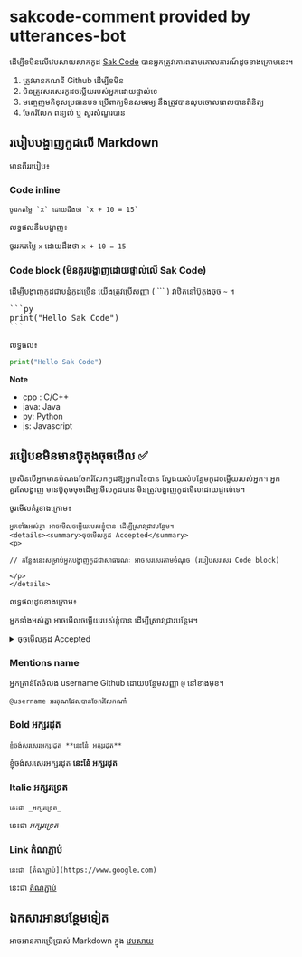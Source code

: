 # sakcode-comment provided by utterances-bot 

ដើម្បីខមិនលើវេបសាយសាកកូដ [Sak Code](https://sakcode.net) បានអ្នកត្រូវគោរពតាមគោលការណ៍ដូចខាងក្រោមនេះ។

1. ត្រូវមានគណនី Github ដើម្បីខមិន
2. មិនត្រូវសរសេរកូដចម្លើយរបស់អ្នកដោយផ្ទាល់ទេ
3. មញ្ចេញមតិខុសប្រធានបទ ប្រើពាក្យមិនសមរម្យ នឹងត្រូវបានលុបចោលពេលបានពិនិត្យ
4. ចែករំលែក ពន្យល់ ឬ សួរសំណួរបាន

## របៀបបង្ហាញកូដលើ​ Markdown 
មានពីររបៀប៖ 
### Code inline 
```
ចូររកតម្លៃ `x` ដោយដឹងថា `x + 10 = 15`
```
លទ្ធផលនឹងបង្ហាញ៖

ចូររកតម្លៃ `x` ដោយដឹងថា `x + 10 = 15`

### Code block (មិនគួរបង្ហាញដោយផ្ទាល់លើ Sak Code)
ដើម្បីបង្ហាញកូដជាបន្តំកូដច្រើន យើងត្រូវប្រើសញ្ញា ( ``` ) វាឋិតនៅប៊ូតុងចុច `~` ។​

<pre>
```py
print("Hello Sak Code")
```
</pre>

លទ្ធផល៖
```py
print("Hello Sak Code")
```

**Note** 
- cpp : C/C++
- java: Java
- py: Python
- js: Javascript

## របៀបខមិនមានប៊ូតុងចុចមើល ✅
ប្រសិនបើអ្នកមានបំណងចែករំលែកកូដ​ឱ្យអ្នកដទៃបាន ស្វែងយល់បន្ថែមកូដចម្លើយរបស់អ្នក។ អ្នកគួរតែបង្ហាញ មានប៊ូតុចចុចដើម្បមើលកូដបាន មិនត្រូវបង្ហាញកូដមើលដោយផ្ទាល់ទេ។ 

ចូរមើលគំរូខាងក្រោម៖

```
អ្នកទាំងអស់គ្នា អាចមើលចម្លើយរបស់ខ្ញុំបាន ដើម្បីស្រាវជ្រាវបន្ថែម។
<details><summary>ចុចមើលកូដ Accepted</summary>
<p>

// កន្លែងនេះសម្រាប់អ្នកបង្ហាញកូដជាសាធារណៈ អាចសរសេរតាមចំណុច (របៀបសរសេរ Code block)

</p>
</details>
```

លទ្ធផលដូចខាងក្រោម៖

អ្នកទាំងអស់គ្នា អាចមើលចម្លើយរបស់ខ្ញុំបាន ដើម្បីស្រាវជ្រាវបន្ថែម។
<details><summary>ចុចមើលកូដ Accepted</summary>
<p>

```py
print("Hello Sak Code")
```

</p>
</details>

### Mentions name 
អ្នកគ្រាន់តែចំលង username Github ដោយបន្ថែមសញ្ញា `@` នៅខាងមុខ។ 

```
@username អរគុណដែលបានចែករំលែកណា៎
```

### Bold អក្សរដុត
```
ខ្ញុំចង់សរសេរអក្សរដុត **នេះនែ៎ អក្សរដុត**
```

ខ្ញុំចង់សរសេរអក្សរដុត **នេះនែ៎ អក្សរដុត**

### Italic អក្សរទ្រេត
```
នេះជា _អក្សរទ្រេត_
```
នេះជា _អក្សរទ្រេត_

### Link តំណភ្ជាប់ 
```
នេះជា [តំណភ្ជាប់](https://www.google.com)
```
នេះជា [តំណភ្ជាប់](https://facebook.com/yan.samreach 'facebook')

## ឯកសារអានបន្ថែមទៀត 

អាចអានការប្រើប្រាស់ Markdown ក្នុង [វេបសាយ](https://guides.github.com/features/mastering-markdown/)
